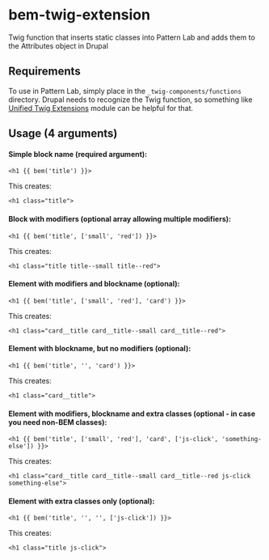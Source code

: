 # bem-twig-extension
Twig function that inserts static classes into Pattern Lab and adds them to the Attributes object in Drupal

## Requirements

To use in Pattern Lab, simply place in the `_twig-components/functions` directory. Drupal needs to recognize the Twig function, so something like [Unified Twig Extensions](https://github.com/drupal-pattern-lab/unified-twig-extensions/) module can be helpful for that.

## Usage (4 arguments)

#### Simple block name (required argument):
`<h1 {{ bem('title') }}>`

This creates:

`<h1 class="title">`

#### Block with modifiers (optional array allowing multiple modifiers):
`<h1 {{ bem('title', ['small', 'red']) }}>`

This creates:

`<h1 class="title title--small title--red">`

#### Element with modifiers and blockname (optional):
`<h1 {{ bem('title', ['small', 'red'], 'card') }}>`

This creates:

`<h1 class="card__title card__title--small card__title--red">`

#### Element with blockname, but no modifiers (optional):

`<h1 {{ bem('title', '', 'card') }}>`

This creates:

`<h1 class="card__title">`

#### Element with modifiers, blockname and extra classes (optional - in case you need non-BEM classes):

`<h1 {{ bem('title', ['small', 'red'], 'card', ['js-click', 'something-else']) }}>`

This creates:

`<h1 class="card__title card__title--small card__title--red js-click something-else">`

#### Element with extra classes only (optional):

`<h1 {{ bem('title', '', '', ['js-click']) }}>`

This creates:

`<h1 class="title js-click">`
